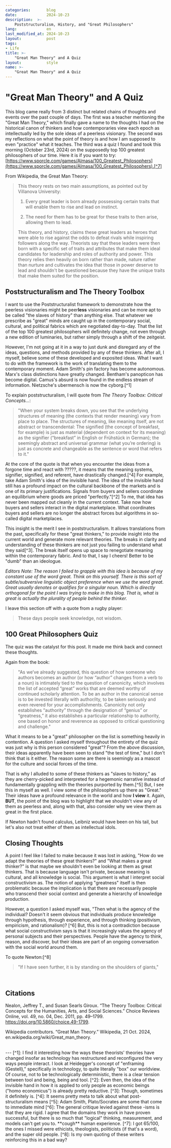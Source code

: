```yaml
---
categories:       blog
date:             2024-10-23
description:  >-
    Poststructuralism, History, and "Great Philosophers"
lang:             en
last_modified_at: 2024-10-23
layout:           post
tags:
- Life
title: >-
    "Great Man Theory" and A Quiz
layout:           style
name: >-
    "Great Man Theory" and A Quiz
---
```


# "Great Man Theory" and A Quiz

This blog came really from 3 distinct but related chains of thoughts and events over the past couple of days. The first was a teacher mentioning the "Great Man Theory," which finally gave a name to the thoughts I had on the historical canon of thinkers and how contemporaries view each epoch as intellectually led by the sole ideas of a peerless visionary. The second was my reflections on what the point of theory is and how I am supposed to even "practice" what it teaches. The third was a quiz I found and took this morning (October 23rd, 2024) on the supposedly top 100 greatest philosophers of our time. Here it is if you want to try: [https://www.sporcle.com/games/Almasa/100_Greatest_Philosophers](https://www.sporcle.com/games/Almasa/100_Greatest_Philosophers).[^7]

From Wikipedia, the Great Man Theory:

> This theory rests on two main assumptions, as pointed out by Villanova University:
> 
> 1. Every great leader is born already possessing certain traits that will enable them to rise and lead on instinct.
> 
> 2. The need for them has to be great for these traits to then arise, allowing them to lead.
> 
> This theory, and history, claims these great leaders as heroes that were able to rise against the odds to defeat rivals while inspiring followers along the way. Theorists say that these leaders were then born with a specific set of traits and attributes that make them ideal candidates for leadership and roles of authority and power. This theory relies then heavily on born rather than made, nature rather than nurture and cultivates the idea that those in power deserve to lead and shouldn't be questioned because they have the unique traits that make them suited for the position.

## Poststructuralism and The Theory Toolbox

I want to use the Poststructuralist framework to demonstrate how the peerless visionaries might be peer**less** visionaries and can be more apt to be called "the slaves of history" than anything else. That whatever we prescribe as "great" minds are caught up in the contemporary social, cultural, and political fabrics which are negotiated day-to-day. That the list of the top 100 greatest philosophers will definitely change, not even through a new edition of luminaries, but rather simply through a shift of the zeitgeist. 

However, I'm not going at it in a way to just dunk and disregard any of the ideas, questions, and methods provided by any of these thinkers. After all, I myself, believe some of these developed and exposited ideas. What I want to do with the framework is the work of translating them to the contemporary moment. Adam Smith's pin factory has become autonomous. Marx's class distinctions have greatly changed. Bentham's panopticon has become digital. Camus's absurd is now found in the endless stream of information. Nietzsche's ubermensch is now the cyborg.[^1]

To explain poststructuralism, I will quote from *The Theory Toolbox: Critical Concepts...*:
> "When your system breaks down, you see that the underlying structures of meaning (the contexts that render meaning) vary from place to place. The structures of meaning, like meaning itself, are not abstract or transcendental: The signified (the concept of breakfast, for example) is just as material (dependent on context for its meaning) as the signifier (“breakfast” in English or Frühstück in German); the seemingly abstract and universal grammar (what you’re ordering) is just as concrete and changeable as the sentence or word that refers to it."

At the core of the quote is that when you encounter the ideas from a forgone time and react with ?????, it means that the meaning systems, signifier, signified, and referent, have drastically changed.[^4] For example, take Adam Smith's idea of the invisible hand. The idea of the invisible hand still has a profound impact on the cultural backbone of the markets and is one of its primary justifications. Signals from buyers and sellers coordinate an equilibrium where goods are priced "perfectly."[^2] To me, that idea has never been mapped out cleanly in the current context. Take now how buyers and sellers interact in the digital marketplace. What coordinates buyers and sellers are no longer the abstract forces but algorithms in so-called digital marketplaces. 

This insight is the merit I see in poststructuralism. It allows translations from the past, specifically for these "great thinkers," to provide insight into the current world and generate more relevant theories. The breaks in clarity and understanding of these thinkers are not just you failing to understand what they said[^3]. The break itself opens up space to renegotiate meaning within the contemporary fabric. And to that, I say I cheers! Better to be "dumb" than an ideologue.

*Editors Note: The reason I failed to grapple with this idea is because of my constant use of the word great. Think on this yourself. There is this sort of subtle/subversive linguistic object preference when we use the word great. Great usually denotes or qualifies for a singular noun. Which is directly orthogonal for the point I was trying to make in this blog. That is, what is great is actually the plurality of people behind the thinker.*

I leave this section off with a quote from a rugby player:
> These days people seek knowledge, not wisdom.

## 100 Great Philosophers Quiz

The quiz was the catalyst for this post. It made me think back and connect these thoughts.

Again from the book:
> "As we’ve already suggested, this question of how someone who authors becomes an author (or how “author” changes from a verb to a noun) is intimately tied to the question of canonicity, which involves the list of accepted “great” works that are deemed worthy of continued scholarly attention. To be an author in the canonical sense is to be invested literally with author/ity, to be taken seriously and even revered for your accomplishments. Canonicity not only establishes “authority” through the designation of “genius” or “greatness,” it also establishes a particular relationship to authority, one based on honor and reverence as opposed to critical questioning and challenge."

What it means to be a "great" philosopher on the list is something heavily in contention. A question I asked myself throughout the entirety of the quiz was just why is this person considered "great"? From the above discussion, their ideas apparently have been seen to stand "the test of time," but I don't think that is it either. The reason some are there is seemingly as a mascot for the culture and social forces of the time. 

That is why I alluded to some of these thinkers as "slaves to history," as they are cherry-picked and interpreted for a hegemonic narrative instead of fundamentally grappling with the theories purported by them.[^5] But, I see this in myself as well. I view some of the philosophers up there as "Great." Their ideas have a profound relevance in the world and how **I view** it. Again, **BUT**, the point of the blog was to highlight that we shouldn't view any of them as peerless and, along with that, also consider why we view them as great in the first place.



If Newton hadn't found calculus, Leibniz would have been on his tail, but let's also not treat either of them as intellectual idols.

## Closing Thoughts

A point I feel like I failed to make because it was lost in asking, "How do we adapt the theories of these great thinkers?" and "What makes a great thinker?" is that maybe we shouldn't even be looking at them as great thinkers. That is because language isn't private, because meaning is cultural, and all knowledge is social. This argument is what I interpret social constructivism as. The notion of applying "greatness" itself is then problematic because the implication is that there are necessarily people who transcend their social context and generate a hierarchy of knowledge production. 

However, a question I asked myself was, "Then what is the agency of the individual? Doesn't it seem obvious that individuals produce knowledge through hypothesis, through experience, and through thinking (positivism, empiricism, and rationalism)? [^6] But, this is not a contradiction because what social constructivism says is that it increasingly values the agency of personal subjects and their perspectives. People have the agency to think, reason, and discover, but their ideas are part of an ongoing conversation with the social world around them.

To quote Newton:[^8]
>"If I have seen further, it is by standing on the shoulders of giants,"

<br/>

## Citations

Nealon, Jeffrey T., and Susan Searls Giroux. “The Theory Toolbox: Critical Concepts for the Humanities, Arts, and Social Sciences.” Choice Reviews Online, vol. 49, no. 04, Dec. 2011, pp. 49–1799. https://doi.org/10.5860/choice.49-1799.

Wikipedia contributors. “Great Man Theory.” Wikipedia, 21 Oct. 2024, en.wikipedia.org/wiki/Great_man_theory.


<br/>
---
[^1]: I find it interesting how the ways these theorists' theories have changed insofar as technology has restructured and reconfigured the very ways people interact. I look at Heidegger's concept of "enframing (Gestell)," specifically in technology, to quite literally "box" our worldview. Of course, not to be technologically deterministic, there is a clear tension between tool and being, being and tool.
[^2]: Even then, the idea of the invisible hand in how it is applied to only people as economic beings ("homo economicus") is already pretty reductive.
[^3]: Though, sometimes it definitely is.
[^4]: It seems pretty meta to talk about what post-structuralism means
[^5]: Adam Smith, Plato/Socrates are some that come to immediate mind
[^6]: The general critique levied against these -isms is that they are rigid. I agree that the domains they work in have proven successful, but there is so much that "logical" thinking, measurement, and models can't get you to. **cough** human experience.
[^7]: I got 65/100, the ones I missed were ethicists, theologists, politicists (if that's a word), and the super old people.
[^8]: Is my own quoting of these writers reinforcing this in a bad way?
